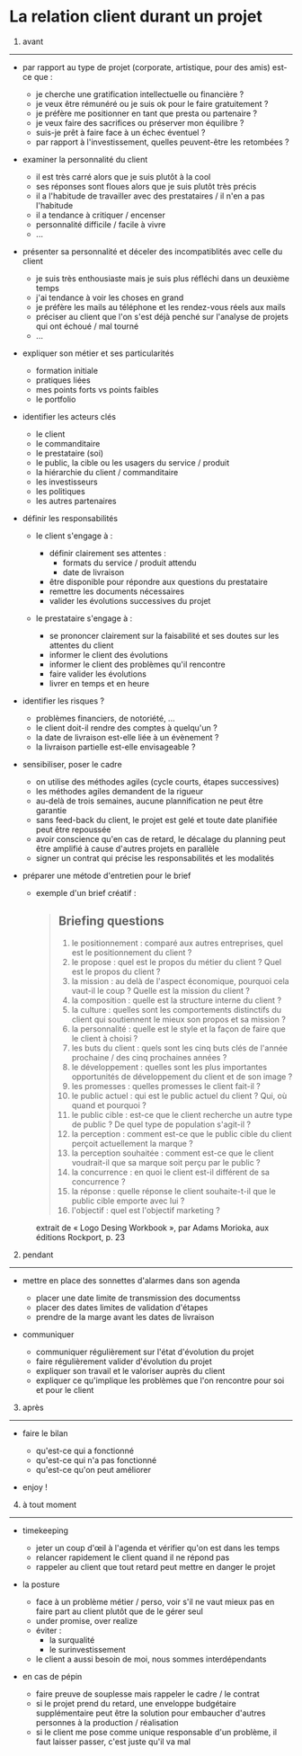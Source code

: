 La relation client durant un projet
===================================

1) avant
--------

-   par rapport au type de projet (corporate, artistique, pour des amis) est-ce que :
    -   je cherche une gratification intellectuelle ou financière ?
    -   je veux être rémunéré ou je suis ok pour le faire gratuitement ?
    -   je préfère me positionner en tant que presta ou partenaire ?
    -   je veux faire des sacrifices ou préserver mon équilibre ?
    -   suis-je prêt à faire face à un échec éventuel ?
    -   par rapport à l'investissement, quelles peuvent-être les retombées ?

-   examiner la personnalité du client
    -   il est très carré alors que je suis plutôt à la cool
    -   ses réponses sont floues alors que je suis plutôt très précis
    -   il a l'habitude de travailler avec des prestataires / il n'en a pas l'habitude
    -   il a tendance à critiquer / encenser
    -   personnalité difficile / facile à vivre
    -   ...

-   présenter sa personnalité et déceler des incompatiblités avec celle du client
    -   je suis très enthousiaste mais je suis plus réfléchi dans un deuxième temps
    -   j'ai tendance à voir les choses en grand
    -   je préfère les mails au téléphone et les rendez-vous réels aux mails
    -   préciser au client que l'on s'est déjà penché sur l'analyse de projets qui ont échoué / mal tourné
    -   ...

-   expliquer son métier et ses particularités
    -   formation initiale
    -   pratiques liées
    -   mes points forts vs points faibles
    -   le portfolio

-   identifier les acteurs clés
    -   le client
    -   le commanditaire
    -   le prestataire (soi)
    -   le public, la cible ou les usagers du service / produit
    -   la hiérarchie du client / commanditaire
    -   les investisseurs
    -   les politiques
    -   les autres partenaires

-   définir les responsabilités

    -   le client s'engage à :
        -   définir clairement ses attentes :
            -   formats du service / produit attendu
            -   date de livraison
        -   être disponible pour répondre aux questions du prestataire
        -   remettre les documents nécessaires
        -   valider les évolutions successives du projet

    -   le prestataire s'engage à :
        -   se prononcer clairement sur la faisabilité et ses doutes sur les attentes du client
        -   informer le client des évolutions
        -   informer le client des problèmes qu'il rencontre
        -   faire valider les évolutions
        -   livrer en temps et en heure

-   identifier les risques ?
    -   problèmes financiers, de notoriété, ...
    -   le client doit-il rendre des comptes à quelqu'un ?
    -   la date de livraison est-elle liée à un évènement ?
    -   la livraison partielle est-elle envisageable ?

-   sensibiliser, poser le cadre
    -   on utilise des méthodes agiles (cycle courts, étapes successives)
    -   les méthodes agiles demandent de la rigueur
    -   au-delà de trois semaines, aucune plannification ne peut être garantie
    -   sans feed-back du client, le projet est gelé et toute date planifiée peut être repoussée
    -   avoir conscience qu'en cas de retard, le décalage du planning peut être amplifié à cause d'autres projets en parallèle
    -   signer un contrat qui précise les responsabilités et les modalités

-   préparer une métode d'entretien pour le brief
    - exemple d'un brief créatif :

        > ## Briefing questions
        >
        > 1. le positionnement : comparé aux autres entreprises, quel est le positionnement du client ?
        > 2. le propose : quel est le propos du métier du client ? Quel est le propos du client ?
        > 3. la mission : au delà de l'aspect économique, pourquoi cela vaut-il le coup ? Quelle est la mission du client ?
        > 4. la composition : quelle est la structure interne du client ?
        > 5. la culture : quelles sont les comportements distinctifs du client qui soutiennent le mieux son propos et sa mission ?
        > 6. la personnalité : quelle est le style et la façon de faire que le client à choisi ?
        > 7. les buts du client : quels sont les cinq buts clés de l'année prochaine / des cinq prochaines années ?
        > 8. le développement : quelles sont les plus importantes opportunités de développement du client et de son image ?
        > 9. les promesses : quelles promesses le client fait-il ?
        > 10. le public actuel : qui est le public actuel du client ? Qui, où quand et pourquoi ?
        > 11. le public cible : est-ce que le client recherche un autre type de public ? De quel type de population s'agit-il ?
        > 12. la perception : comment est-ce que le public cible du client perçoit actuellement la marque ?
        > 13. la perception souhaitée : comment est-ce que le client voudrait-il que sa marque soit perçu par le public ?
        > 14. la concurrence : en quoi le client est-il différent de sa concurrence ?
        > 15. la réponse : quelle réponse le client souhaite-t-il que le public cible emporte avec lui ?
        > 16. l'objectif : quel est l'objectif marketing ?

        extrait de « Logo Desing Workbook », par Adams Morioka, aux éditions Rockport, p. 23

2) pendant
----------

-   mettre en place des sonnettes d'alarmes dans son agenda
    -   placer une date limite de transmission des documentss
    -   placer des dates limites de validation d'étapes
    -   prendre de la marge avant les dates de livraison

-   communiquer
    -   communiquer régulièrement sur l'état d'évolution du projet
    -   faire régulièrement valider d'évolution du projet
    -   expliquer son travail et le valoriser auprès du client
    -   expliquer ce qu'implique les problèmes que l'on rencontre pour soi et pour le client

3) après
--------

-   faire le bilan
    -   qu'est-ce qui a fonctionné
    -   qu'est-ce qui n'a pas fonctionné
    -   qu'est-ce qu'on peut améliorer

-   enjoy !

4) à tout moment
----------------

-   timekeeping
    -   jeter un coup d'œil à l'agenda et vérifier qu'on est dans les temps
    -   relancer rapidement le client quand il ne répond pas
    -   rappeler au client que tout retard peut mettre en danger le projet

-   la posture
    -   face à un problème métier / perso, voir s'il ne vaut mieux pas en faire part au client plutôt que de le gérer seul
    -   under promise, over realize
    -   éviter :
        -   la surqualité
        -   le surinvestissement
    -   le client a aussi besoin de moi, nous sommes interdépendants

-   en cas de pépin
    -   faire preuve de souplesse mais rappeler le cadre / le contrat
    -   si le projet prend du retard, une enveloppe budgétaire supplémentaire peut être la solution pour embaucher d'autres personnes à la production / réalisation
    -   si le client me pose comme unique responsable d'un problème, il faut laisser passer, c'est juste qu'il va mal

